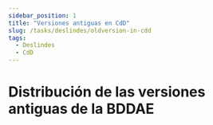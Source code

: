 ```yaml
---
sidebar_position: 1
title: "Versiones antiguas en CdD"
slug: /tasks/deslindes/oldversion-in-cdd
tags:
  - Deslindes
  - CdD
---
```


# Distribución de las versiones antiguas de la BDDAE




